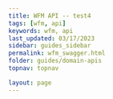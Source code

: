 ```yaml
---
title: WFM API -- test4
tags: [wfm, api]
keywords: wfm, api
last_updated: 03/17/2023
sidebar: guides_sidebar
permalink: wfm_swagger.html
folder: guides/domain-apis
topnav: topnav

layout: page
---
```


<div id="swagger-ui"></div>

<script src="{{ '/assets/swagger-ui/swagger-ui-bundle.js' | relative_url }}"></script>
<script src="{{ '/assets/swagger-ui/swagger-ui-standalone-preset.js' | relative_url }}"></script>
<script>
window.onload = function() {
  const ui = SwaggerUIBundle({
    url: "{{ '/assets/WFMSwagger.json' | relative_url }}",
    dom_id: '#swagger-ui',
    presets: [
      SwaggerUIBundle.presets.apis,
      SwaggerUIStandalonePreset
    ],
    layout: "BaseLayout"
    baseUrl: "/docs"
  })
}
</script>
